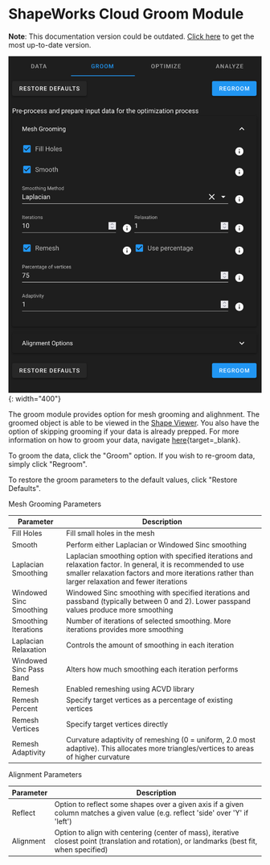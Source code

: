 # ShapeWorks Cloud Groom Module

**Note**: This documentation version could be outdated. [Click here](http://sciinstitute.github.io/ShapeWorks/dev/cloud/cloud-groom-module.html) to get the most up-to-date version.

![ShapeWorks Cloud Groom Module](../img/cloud/groom_module.png){: width="400"}

The groom module provides option for mesh grooming and alighnment. The groomed object is able to be viewed in the [Shape Viewer](cloud-shape-viewer.md). You also have the option of skipping grooming if your data is already prepped. For more information on how to groom your data, navigate [here](http://sciinstitute.github.io/ShapeWorks/latest/workflow/groom.html){target=_blank}.

To groom the data, click the "Groom" option. If you wish to re-groom data, simply click "Regroom".

To restore the groom parameters to the default values, click "Restore Defaults".

Mesh Grooming Parameters

| Parameter | Description |
| --- | ----------- |
| Fill Holes | Fill small holes in the mesh |
| Smooth | Perform either Laplacian or Windowed Sinc smoothing |
| Laplacian Smoothing | Laplacian smoothing option with specified iterations and relaxation factor.  In general, it is recommended to use smaller relaxation factors and more iterations rather than larger relaxation and fewer iterations |
| Windowed Sinc Smoothing | Windowed Sinc smoothing with specified iterations and passband (typically between 0 and 2).  Lower passpand values produce more smoothing |
| Smoothing Iterations | Number of iterations of selected smoothing. More iterations provides more smoothing |
| Laplacian Relaxation | Controls the amount of smoothing in each iteration |
| Windowed Sinc Pass Band | Alters how much smoothing each iteration performs |
| Remesh | Enabled remeshing using ACVD library |
| Remesh Percent | Specify target vertices as a percentage of existing vertices |
| Remesh Vertices | Specify target vertices directly |
| Remesh Adaptivity | Curvature adaptivity of remeshing (0 = uniform, 2.0 most adaptive).  This allocates more triangles/vertices to areas of higher curvature |

Alignment Parameters

| Parameter | Description |
| --- | ----------- |
| Reflect | Option to reflect some shapes over a given axis if a given column matches a given value (e.g. reflect 'side' over 'Y' if 'left') |
| Alignment | Option to align with centering (center of mass), iterative closest point (translation and rotation), or landmarks (best fit, when specified) |
